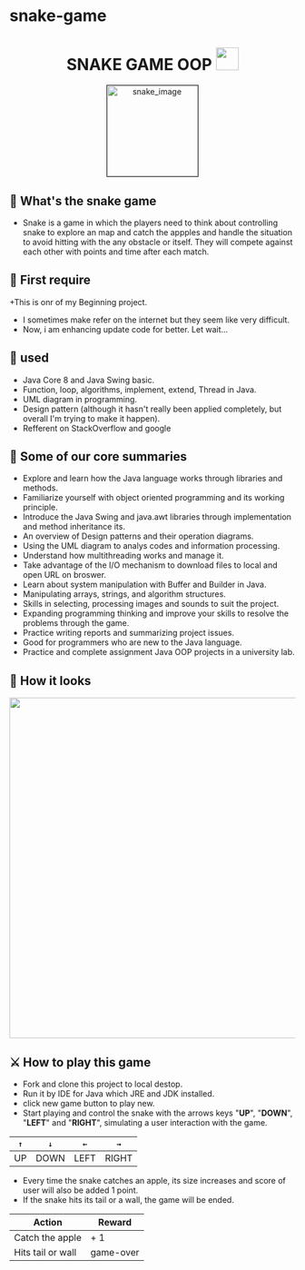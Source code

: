 # snake-game

<div align="center" display="flex">
  <h1>SNAKE GAME OOP <img width="40" src="https://cdn.icon-icons.com/icons2/2699/PNG/512/java_vertical_logo_icon_167857.png" /></h1>
  <img border="1px solid green" width="160" src="https://user-images.githubusercontent.com/71834167/133915546-a6c6f29c-0c82-422b-a9cd-ed7aafbc2842.png" alt="snake_image"/>
</div>

## 🎴 What's the snake game
* Snake is a game in which the players need to think about controlling snake to explore an map and catch the appples and handle the situation to avoid hitting with the any obstacle or itself. They will compete against each other with points and time after each match.

## 📌 First require
+This is onr of my Beginning project.
+ I sometimes make refer on the internet but they seem like very difficult.
+ Now, i am enhancing update code for better. Let wait...

## 🎨 used
+ Java Core 8 and Java Swing basic.
+ Function, loop, algorithms, implement, extend, Thread in Java.
+ UML diagram in programming.
+ Design pattern (although it hasn't really been applied completely, but overall I'm trying to make it happen).
+ Refferent on StackOverflow and google

## 🚀 Some of our core summaries
+ Explore and learn how the Java language works through libraries and methods.
+ Familiarize yourself with object oriented programming and its working principle.
+ Introduce the Java Swing and java.awt libraries through implementation and method inheritance its.
+ An overview of Design patterns and their operation diagrams.
+ Using the UML diagram to analys codes and information processing.
+ Understand how multithreading works and manage it.
+ Take advantage of the I/O mechanism to download files to local and open URL on broswer.
+ Learn about system manipulation with Buffer and Builder in Java.
+ Manipulating arrays, strings, and algorithm structures.
+ Skills in selecting, processing images and sounds to suit the project.
+ Expanding programming thinking and improve your skills to resolve the problems through the game.
+ Practice writing reports and summarizing project issues.
+ Good for programmers who are new to the Java language.
+ Practice and complete assignment Java OOP projects in a university lab.

## 📸 How it looks
<img width="600" src="" />



## ⚔ How to play this game
* Fork and clone this project to local destop.
* Run it by IDE for Java which JRE and JDK installed.
* click new game button to play new.
* Start playing and control the snake with the arrows keys "**UP**", "**DOWN**", "**LEFT**" and "**RIGHT**", simulating a user interaction with the game.

| <code>↑</code> | <code>↓</code> | <code>←</code> | <code>→</code> |
| -- | ---- | ---- | ----- |
| UP | DOWN | LEFT | RIGHT |

* Every time the snake catches an apple, its size increases and score of user will also be added 1 point.
* If the snake hits its tail or a wall, the game will be ended.

| Action | Reward |
|---|---|
| Catch the apple | + 1 |
| Hits tail or wall | game-over |

